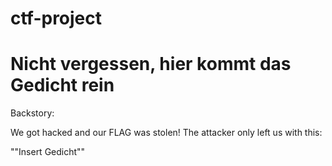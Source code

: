 # ctf-project

# Nicht vergessen, hier kommt das Gedicht rein

Backstory:

We got hacked and our FLAG was stolen! The attacker only left us with this:

""Insert Gedicht""
